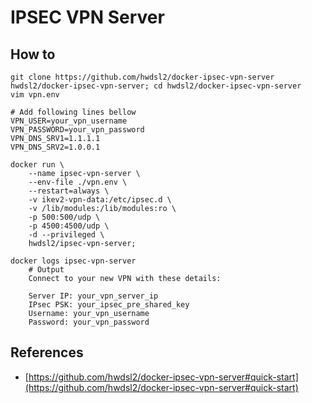 # IPSEC VPN Server

## How to

```
git clone https://github.com/hwdsl2/docker-ipsec-vpn-server hwdsl2/docker-ipsec-vpn-server; cd hwdsl2/docker-ipsec-vpn-server
vim vpn.env

# Add following lines bellow
VPN_USER=your_vpn_username
VPN_PASSWORD=your_vpn_password
VPN_DNS_SRV1=1.1.1.1
VPN_DNS_SRV2=1.0.0.1
```

```
docker run \
    --name ipsec-vpn-server \
    --env-file ./vpn.env \
    --restart=always \
    -v ikev2-vpn-data:/etc/ipsec.d \
    -v /lib/modules:/lib/modules:ro \
    -p 500:500/udp \
    -p 4500:4500/udp \
    -d --privileged \
    hwdsl2/ipsec-vpn-server; 
    
docker logs ipsec-vpn-server
    # Output
    Connect to your new VPN with these details:
    
    Server IP: your_vpn_server_ip
    IPsec PSK: your_ipsec_pre_shared_key
    Username: your_vpn_username
    Password: your_vpn_password
```

## References

* [https://github.com/hwdsl2/docker-ipsec-vpn-server#quick-start](https://github.com/hwdsl2/docker-ipsec-vpn-server#quick-start)
